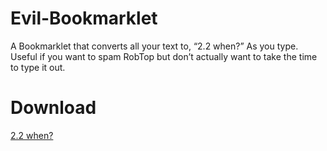 # Evil-Bookmarklet
A Bookmarklet that converts all your text to, “2.2 when?” As you type. Useful if you want to spam RobTop but don’t actually want to take the time to type it out.
# Download

<p><a href="javascript:(function()%7B(function()%7Bvar%20TEXT%20%3D%20'2.2%20when%3F%20'%3BArray.prototype.slice.call(document.querySelectorAll('input%5Btype%3Dtext%5D%2Ctextarea')).map(function(el)%7Bel.onkeypress%3Dfunction(evt)%7Bvar%20charCode%20%3D%20typeof%20evt.which%20%3D%3D%20%22number%22%20%3F%20evt.which%20%3A%20evt.keyCode%3Bif%20(charCode%20%26%26%20charCode%20%3E%2031)%20%7Bvar%20start%20%3D%20this.selectionStart%2C%20end%20%3D%20this.selectionEnd%3Bthis.value%20%3D%20this.value.slice(0%2C%20start)%20%2B%20TEXT%5Bstart%20%25%20TEXT.length%5D%20%2B%20this.value.slice(end)%3Bthis.selectionStart%20%3D%20this.selectionEnd%20%3D%20start%20%2B%201%3B%7Dreturn%20false%3B%7D%7D)%3B%7D())%7D)()">2.2 when?</a></p>
